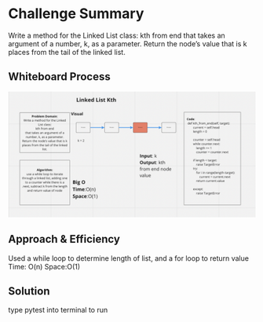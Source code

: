 # Challenge Summary

Write a method for the Linked List class:
kth from end
that takes an argument of a number, k, as a parameter.
Return the node’s value that is k places from the tail of the linked list.

## Whiteboard Process

![challenge](whiteBoard.png)

## Approach & Efficiency

Used a while loop to determine length of list, and a for loop to return value
Time: O(n)
Space:O(1)

## Solution

type pytest into terminal to run
